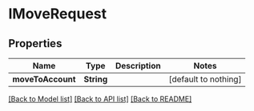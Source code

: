 # IMoveRequest


## Properties
Name | Type | Description | Notes
------------ | ------------- | ------------- | -------------
**moveToAccount** | **String** |  | [default to nothing]


[[Back to Model list]](../README.md#models) [[Back to API list]](../README.md#api-endpoints) [[Back to README]](../README.md)


